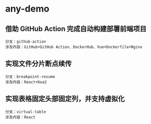 # any-demo

## 借助 GitHub Action 完成自动构建部署前端项目

```
分支：github-action
涉及内容：GitHub+GitHub Action、DockerHub、Vue+Dockerfile+Nginx
```

## 实现文件分片断点续传

```
分支：breakpoint-resume
涉及内容：React+Koa2
```

## 实现表格固定头部固定列，并支持虚拟化

```
分支：virtual-table
涉及内容：React
```
